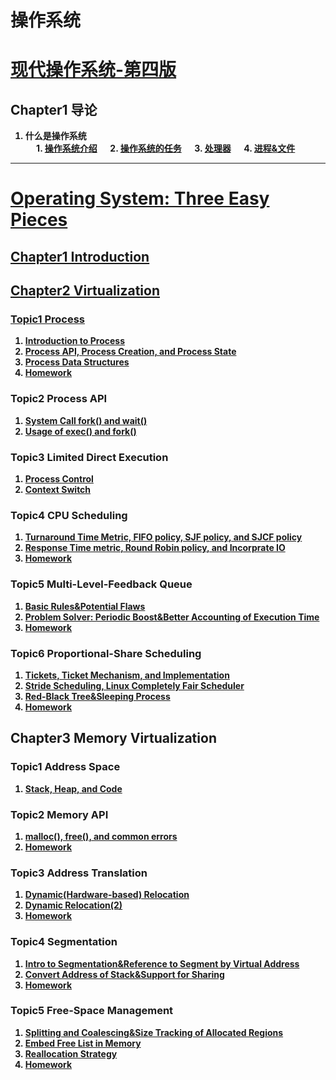 # 操作系统

# <strong> [现代操作系统-第四版]()
## Chapter1 导论
1. 什么是操作系统 <br>
&emsp; 1. [操作系统介绍](https://github.com/KingArthur0205/Operarting-System/blob/main/%E7%8E%B0%E4%BB%A3%E6%93%8D%E4%BD%9C%E7%B3%BB%E7%BB%9F%E7%AC%94%E8%AE%B0/Ch1%20%E5%AF%BC%E8%AE%BA/%E3%80%90OS%E3%80%91Day_1.pdf)
&emsp; 2. [操作系统的任务](https://github.com/KingArthur0205/Operarting-System/blob/main/%E7%8E%B0%E4%BB%A3%E6%93%8D%E4%BD%9C%E7%B3%BB%E7%BB%9F%E7%AC%94%E8%AE%B0/Ch1%20%E5%AF%BC%E8%AE%BA/%E3%80%90OS%E3%80%91Day2.pdf)
&emsp; 3. [处理器](https://github.com/KingArthur0205/Operarting-System/blob/main/%E7%8E%B0%E4%BB%A3%E6%93%8D%E4%BD%9C%E7%B3%BB%E7%BB%9F%E7%AC%94%E8%AE%B0/Ch1%20%E5%AF%BC%E8%AE%BA/%E3%80%90OS%E3%80%91Day3.pdf)
&emsp; 4. [进程&文件](https://github.com/KingArthur0205/Operarting-System/blob/main/%E7%8E%B0%E4%BB%A3%E6%93%8D%E4%BD%9C%E7%B3%BB%E7%BB%9F%E7%AC%94%E8%AE%B0/Ch1%20%E5%AF%BC%E8%AE%BA/%E3%80%90OS%E3%80%91Day4.pdf)
<hr>
  
# <strong> [Operating System: Three Easy Pieces](https://pages.cs.wisc.edu/~remzi/OSTEP/)
## [Chapter1 Introduction](https://github.com/KingArthur0205/Operarting-System/blob/main/Operating%20System_Three%20Easy%20Pieces%20Note/Ch1%20Introduction/%E3%80%90OS%E3%80%91Day6.pdf)
## [Chapter2 Virtualization](https://github.com/KingArthur0205/Operarting-System/tree/main/Operating%20System_Three%20Easy%20Pieces%20Note/Ch2%20Virtualization/Topic%201%20Process)
### [Topic1 Process](https://github.com/KingArthur0205/Operarting-System/tree/main/Operating%20System_Three%20Easy%20Pieces%20Note/Ch2%20Virtualization/Topic%201%20Process)
1. [Introduction to Process](https://github.com/KingArthur0205/Operarting-System/blob/main/Operating%20System_Three%20Easy%20Pieces%20Note/Ch2%20Virtualization/Topic%201%20Process/%E3%80%90OS%E3%80%91Day6(2).pdf)
2. [Process API, Process Creation, and Process State](https://github.com/KingArthur0205/Operarting-System/blob/main/Operating%20System_Three%20Easy%20Pieces%20Note/Ch2%20Virtualization/Topic%201%20Process/%E3%80%90OS%E3%80%91Day7.pdf)
3. [Process Data Structures](https://github.com/KingArthur0205/Operarting-System/blob/main/Operating%20System_Three%20Easy%20Pieces%20Note/Ch2%20Virtualization/Topic%201%20Process/%E3%80%90OS%E3%80%91Day7\(2%EF%BC%89.pdf)
4. [Homework](https://github.com/KingArthur0205/Operarting-System/blob/main/Operating%20System_Three%20Easy%20Pieces%20Note/Ch2%20Virtualization/Topic%201%20Process/%E3%80%90OS%E3%80%91Day7(3).pdf)
### Topic2 Process API
1. [System Call fork() and wait()](https://github.com/KingArthur0205/Operarting-System/blob/main/Operating%20System_Three%20Easy%20Pieces%20Note/Ch2%20Virtualization/Topic%202%20Process%20API/%E3%80%90OS%E3%80%91Day8.pdf)
2. [Usage of exec() and fork()](https://github.com/KingArthur0205/Operarting-System/blob/main/Operating%20System_Three%20Easy%20Pieces%20Note/Ch2%20Virtualization/Topic%202%20Process%20API/%E3%80%90OS%E3%80%91Day8(2).pdf)
### Topic3 Limited Direct Execution
1. [Process Control](https://github.com/KingArthur0205/Operarting-System/blob/main/Operating%20System_Three%20Easy%20Pieces%20Note/Ch2%20Virtualization/Topic%203%20Limited%20Direct%20Execution/%E3%80%90OS%E3%80%91Day10.pdf)
2. [Context Switch](https://github.com/KingArthur0205/Operarting-System/blob/main/Operating%20System_Three%20Easy%20Pieces%20Note/Ch2%20Virtualization/Topic%203%20Limited%20Direct%20Execution/%E3%80%90OS%E3%80%91Day11.pdf)
### Topic4 CPU Scheduling
1. [Turnaround Time Metric, FIFO policy, SJF policy, and SJCF policy](https://github.com/KingArthur0205/Operarting-System/blob/main/Operating%20System_Three%20Easy%20Pieces%20Note/Ch2%20Virtualization/Topic%204%20CPU%20Scheduling/%E3%80%90OS%E3%80%91Day12.pdf)
2. [Response Time metric, Round Robin policy, and Incorprate IO](https://github.com/KingArthur0205/Operarting-System/blob/main/Operating%20System_Three%20Easy%20Pieces%20Note/Ch2%20Virtualization/Topic%204%20CPU%20Scheduling/%E3%80%90OS%E3%80%91Day12(2).pdf)
3. [Homework](https://github.com/KingArthur0205/Operarting-System/blob/main/Operating%20System_Three%20Easy%20Pieces%20Note/Ch2%20Virtualization/Topic%204%20CPU%20Scheduling/%E3%80%90OS%E3%80%91Day12(3).pdf)
### Topic5 Multi-Level-Feedback Queue
1. [Basic Rules&Potential Flaws](https://github.com/KingArthur0205/Operarting-System/blob/main/Operating%20System_Three%20Easy%20Pieces%20Note/Ch2%20Virtualization/Topic%205%20Multi-Level-Feedback%20Queue/%E3%80%90OS%E3%80%91Day13.pdf)
2. [Problem Solver: Periodic Boost&Better Accounting of Execution Time](https://github.com/KingArthur0205/Operarting-System/blob/main/Operating%20System_Three%20Easy%20Pieces%20Note/Ch2%20Virtualization/Topic%205%20Multi-Level-Feedback%20Queue/%E3%80%90OS%E3%80%91Day13(2).pdf)
3. [Homework](https://github.com/KingArthur0205/Operarting-System/blob/main/Operating%20System_Three%20Easy%20Pieces%20Note/Ch2%20Virtualization/Topic%205%20Multi-Level-Feedback%20Queue/%E3%80%90OS%E3%80%91Day13(3).pdf)
### Topic6 Proportional-Share Scheduling
1. [Tickets, Ticket Mechanism, and Implementation](https://github.com/KingArthur0205/Operarting-System/blob/main/Operating%20System_Three%20Easy%20Pieces%20Note/Ch2%20Virtualization/Topic%206%20Proportional-Share%20Scheduling/%E3%80%90OS%E3%80%91Day14.pdf)
2. [Stride Scheduling, Linux Completely Fair Scheduler](https://github.com/KingArthur0205/Operarting-System/blob/main/Operating%20System_Three%20Easy%20Pieces%20Note/Ch2%20Virtualization/Topic%206%20Proportional-Share%20Scheduling/%E3%80%90OS%E3%80%91Day15.pdf)
3. [Red-Black Tree&Sleeping Process](https://github.com/KingArthur0205/Operarting-System/blob/main/Operating%20System_Three%20Easy%20Pieces%20Note/Ch2%20Virtualization/Topic%206%20Proportional-Share%20Scheduling/%E3%80%90OS%E3%80%91Day15(2).pdf)
4. [Homework](https://github.com/KingArthur0205/Operarting-System/blob/main/Operating%20System_Three%20Easy%20Pieces%20Note/Ch2%20Virtualization/Topic%206%20Proportional-Share%20Scheduling/%E3%80%90OS%E3%80%91Day15(3).pdf)
## Chapter3 Memory Virtualization
### Topic1 Address Space
1. [Stack, Heap, and Code](https://github.com/KingArthur0205/Operarting-System/blob/main/Operating%20System_Three%20Easy%20Pieces%20Note/Ch3%20Memory%20Virtualization/Topic1%20Address%20Space/%E3%80%90OS%E3%80%91Day16.pdf)
### Topic2 Memory API
1. [malloc(), free(), and common errors](https://github.com/KingArthur0205/Operarting-System/blob/main/Operating%20System_Three%20Easy%20Pieces%20Note/Ch3%20Memory%20Virtualization/Topic2%20Memory%20API/%E3%80%90OS%E3%80%91Day17.pdf)
2. [Homework](https://github.com/KingArthur0205/Operarting-System/blob/main/Operating%20System_Three%20Easy%20Pieces%20Note/Ch3%20Memory%20Virtualization/Topic2%20Memory%20API/%E3%80%90OS%E3%80%91Day17(2).pdf)
### Topic3 Address Translation
1. [Dynamic(Hardware-based) Relocation](https://github.com/KingArthur0205/Operarting-System/blob/main/Operating%20System_Three%20Easy%20Pieces%20Note/Ch3%20Memory%20Virtualization/Topic3%20Address%20Translation/%E3%80%90OS%E3%80%91Day17(3).pdf)
2. [Dynamic Relocation(2)](https://github.com/KingArthur0205/Operarting-System/blob/main/Operating%20System_Three%20Easy%20Pieces%20Note/Ch3%20Memory%20Virtualization/Topic3%20Address%20Translation/%E3%80%90OS%E3%80%91Day18.pdf)
3. [Homework](https://github.com/KingArthur0205/Operarting-System/blob/main/Operating%20System_Three%20Easy%20Pieces%20Note/Ch3%20Memory%20Virtualization/Topic3%20Address%20Translation/%E3%80%90OS%E3%80%91Day18(2).pdf)
### Topic4 Segmentation
1. [Intro to Segmentation&Reference to Segment by Virtual Address](https://github.com/KingArthur0205/Operarting-System/blob/main/Operating%20System_Three%20Easy%20Pieces%20Note/Ch3%20Memory%20Virtualization/Topic4%20Segmentation/%E3%80%90OS%E3%80%91Day19.pdf)
2. [Convert Address of Stack&Support for Sharing](https://github.com/KingArthur0205/Operarting-System/blob/main/Operating%20System_Three%20Easy%20Pieces%20Note/Ch3%20Memory%20Virtualization/Topic4%20Segmentation/%E3%80%90OS%E3%80%91Day19(2).pdf)
3. [Homework](https://github.com/KingArthur0205/Operarting-System/blob/main/Operating%20System_Three%20Easy%20Pieces%20Note/Ch3%20Memory%20Virtualization/Topic4%20Segmentation/%E3%80%90OS%E3%80%91Day19(3).pdf)
### Topic5 Free-Space Management
1. [Splitting and Coalescing&Size Tracking of Allocated Regions](https://github.com/KingArthur0205/Operarting-System/blob/main/Operating%20System_Three%20Easy%20Pieces%20Note/Ch3%20Memory%20Virtualization/Topic5%20Free-Space%20Management/%E3%80%90OS%E3%80%91Day20.pdf)
2. [Embed Free List in Memory](https://github.com/KingArthur0205/Operarting-System/blob/main/Operating%20System_Three%20Easy%20Pieces%20Note/Ch3%20Memory%20Virtualization/Topic5%20Free-Space%20Management/%E3%80%90OS%E3%80%91Day20(2).pdf)
3. [Reallocation Strategy](https://github.com/KingArthur0205/Operarting-System/blob/main/Operating%20System_Three%20Easy%20Pieces%20Note/Ch3%20Memory%20Virtualization/Topic5%20Free-Space%20Management/%E3%80%90OS%E3%80%91Day20(3).pdf)
4. [Homework](https://github.com/KingArthur0205/Operarting-System/blob/main/Operating%20System_Three%20Easy%20Pieces%20Note/Ch3%20Memory%20Virtualization/Topic5%20Free-Space%20Management/%E3%80%90OS%E3%80%91Day20(4).pdf)
